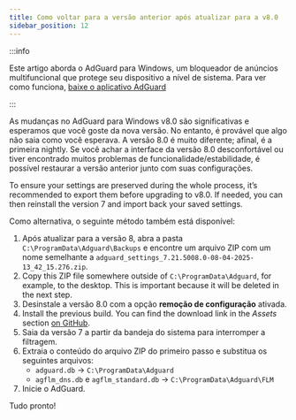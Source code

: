 ```yaml
---
title: Como voltar para a versão anterior após atualizar para a v8.0
sidebar_position: 12
---
```


:::info

Este artigo aborda o AdGuard para Windows, um bloqueador de anúncios multifuncional que protege seu dispositivo a nível de sistema. Para ver como funciona, [baixe o aplicativo AdGuard](https://agrd.io/download-kb-adblock)

:::

As mudanças no AdGuard para Windows v8.0 são significativas e esperamos que você goste da nova versão. No entanto, é provável que algo não saia como você esperava. A versão 8.0 é muito diferente; afinal, é a primeira nightly. Se você achar a interface da versão 8.0 desconfortável ou tiver encontrado muitos problemas de funcionalidade/estabilidade, é possível restaurar a versão anterior junto com suas configurações.

To ensure your settings are preserved during the whole process, it’s recommended to export them before upgrading to v8.0. If needed, you can then reinstall the version 7 and import back your saved settings.

Como alternativa, o seguinte método também está disponível:

1. Após atualizar para a versão 8, abra a pasta `C:\ProgramData\Adguard\Backups` e encontre um arquivo ZIP com um nome semelhante a `adguard_settings_7.21.5008.0-08-04-2025-13_42_15.276.zip`.
2. Copy this ZIP file somewhere outside of `C:\ProgramData\Adguard`, for example, to the desktop. This is important because it will be deleted in the next step.
3. Desinstale a versão 8.0 com a opção **remoção de configuração** ativada.
4. Install the previous build. You can find the download link in the _Assets_ section [on GitHub](https://github.com/AdguardTeam/AdguardForWindows/releases/tag/v7.21.0-rc-2).
5. Saia da versão 7 a partir da bandeja do sistema para interromper a filtragem.
6. Extraia o conteúdo do arquivo ZIP do primeiro passo e substitua os seguintes arquivos:
   - `adguard.db` → `C:\ProgramData\Adguard`
   - `agflm_dns.db` e `agflm_standard.db` → `C:\ProgramData\Adguard\FLM`
7. Inicie o AdGuard.

Tudo pronto!
